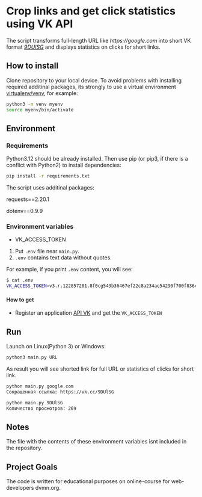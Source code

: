 # Crop links and get click statistics using VK API

The script transforms full-length URL like _https://google.com_ into short VK format [_9DUlSG_](https://vk.cc/9DUlSG)
and displays statistics on clicks for short links.


## How to install

Clone repository to your local device. To avoid problems with installing required additinal packages, its strongly to use a virtual environment [virtualenv/venv](https://docs.python.org/3/library/venv.html), for example:

```bash
python3 -m venv myenv
source myenv/bin/activate
```

## Environment

### Requirements

Python3.12 should be already installed. Then use pip (or pip3, if there is a conflict with Python2) to install dependencies:

```bash
pip install -r requirements.txt
```

The script uses additinal packages:

requests==2.20.1

dotenv==0.9.9

### Environment variables

- VK_ACCESS_TOKEN

1. Put `.env` file near `main.py`.
2. `.env` contains text data without quotes.

For example, if you print `.env` content, you will see:

```bash
$ cat .env
VK_ACCESS_TOKEN=v3.r.122857201.8f0cg543b36467ef22c8a234ae54290f700f836c.804fhh73cce5e8hgyr7n5c2397cgtracf570b7f2
```

#### How to get

* Register an application [API VK](https://dev.vk.com/ru) and get the `VK_ACCESS_TOKEN`

## Run

Launch on Linux(Python 3) or Windows:

```bash
python3 main.py URL
```

As result you will see shorted link for full URL or statistics of clicks for short link.
```bash
python main.py google.com
Сокращенная ссылка: https://vk.cc/9DUlSG
```

```bash
python main.py 9DUlSG
Количество просмотров: 269
```

## Notes

The file with the contents of these environment variables isnt included in the repository.

## Project Goals

The code is written for educational purposes on online-course for web-developers dvmn.org.
